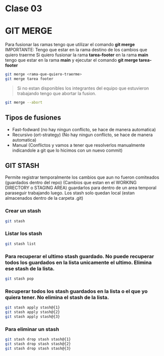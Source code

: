 # Clase 03

# GIT MERGE
Para fusionar las ramas tengo que utilizar el comando **git merge**
IMPORTANTE: Tengo que estar en la rama destino de los cambios que quiero traerme
Si quiero fusionar la rama **tarea-footer** en la rama **main** tengo que estar en la rama **main** y ejecutar el comando **git merge tarea-footer**

```sh
git merge <rama-que-quiero-traerme>
git merge tarea footer
```

> Si no estan disponibles los integrantes del equipo que estuvieron trabajando tengo que abortar la fusion.

```sh
git merge --abort
```

## Tipos de fusiones

* Fast-fodward (no hay ningun conflicto, se hace de manera automatica)
* Recursivo (ort-strategy) (No hay ningun conflicto, se hace de manera automatica)
* Manual (Conflictos y vamos a tener que resolverlos manualmente indicandole a git que lo hicimos con un nuevo commit)


## GIT STASH
Permite registrar temporalmente los cambios que aun no fueron comiteados (guardados dentro del repo) (Cambios que estan en el WORKING DIRECTORY o STAGING AREA) guardarlos para dentro de un area temporal paraseguir trabajando luego.
Los stash solo quedan local (estan almacenados dentro de la carpeta .git)


### Crear un stash

```sh
git stash 
```
### Listar los stash

```sh
git stash list
```
### Para recuperar el ultimo stash guardado. No puede recuperar todos los guardados en la lista unicamente el ultimo. Elimina ese stash de la lista.

```sh
git stash pop
```

### Recuperar todos los stash guardados en la lista o el que yo quiera tener. No elimina el stash de la lista.

```sh
git stash apply stash@{1}
git stash apply stash@{2}
git stash apply stash@{3}
```

### Para eliminar un stash 

```sh
git stash drop stash stash@{1}
git stash drop stash stash@{2}
git stash drop stash stash@{3}
```

